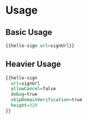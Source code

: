 # Usage

## Basic Usage
```handlebars
{{hello-sign url=signUrl}}
```

## Heavier Usage
```handlebars
{{hello-sign
  url=signUrl
  allowCancel=false
  debug=true
  skipDomainVerification=true
  height=320
}}
```
